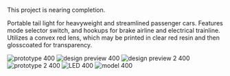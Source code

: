 This project is nearing completion.

Portable tail light for heavyweight and streamlined passenger cars.  Features mode selector switch, and hookups for brake airline and electrical trainline.  Utilizes a convex red lens, which may be printed in clear red resin and then glosscoated for transparency.

![prototype 400](https://github.com/user-attachments/assets/72c70077-5e85-41b7-9466-03f6b83e6418)
![design preview 400](https://github.com/user-attachments/assets/c3aa2954-6d1a-4246-bb23-80c00034ba25)
![design preview 2 400](https://github.com/user-attachments/assets/5616df0a-d869-4e9b-a219-90fe62550b79)
![prototype 2 400](https://github.com/user-attachments/assets/aec40b02-99ea-4cb9-a333-782645010cff)
![LED 400](https://github.com/user-attachments/assets/0fc0c806-2201-4623-9d6e-13df1a248f42)
![model 400](https://github.com/user-attachments/assets/751c0a52-8029-4c80-bf8f-acb4d10cbe29)
